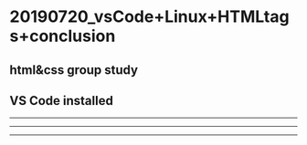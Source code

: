 # 20190720_vsCode+Linux+HTMLtags+conclusion

html&amp;css group study
---
VS Code installed
---
---
---
---
